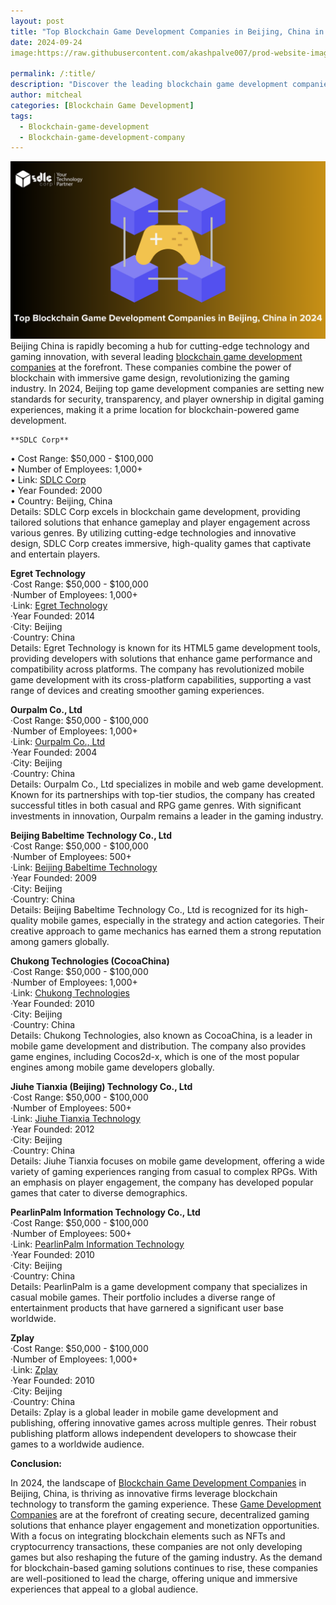 ```yaml
---
layout: post
title: "Top Blockchain Game Development Companies in Beijing, China in 2024"
date: 2024-09-24
image:https://raw.githubusercontent.com/akashpalve007/prod-website-images/a16f1a2c7017bbbeb5b1abf0e8df277f64a895ab/Top%20Blockchain%20Game%20Development%20Companies%20in%20Beijing%2C%20China%20in%202024%20(1).png?raw=true

permalink: /:title/
description: "Discover the leading blockchain game development companies in Beijing, China in 2024, pushing the boundaries of gaming innovation."
author: mitcheal
categories: [Blockchain Game Development]
tags:
  - Blockchain-game-development
  - Blockchain-game-development-company
---
```

![CBlockchain Games](https://raw.githubusercontent.com/akashpalve007/prod-website-images/a16f1a2c7017bbbeb5b1abf0e8df277f64a895ab/Top%20Blockchain%20Game%20Development%20Companies%20in%20Beijing%2C%20China%20in%202024%20(1).png?raw=true
)
Beijing China is rapidly becoming a hub for cutting-edge technology and gaming innovation, with several leading [blockchain game development companies](https://sdlccorp.com/services/games/blockchain-game-development-company/) at the forefront. These companies combine the power of blockchain with immersive game design, revolutionizing the gaming industry. In 2024, Beijing top game development companies are setting new standards for security, transparency, and player ownership in digital gaming experiences, making it a prime location for blockchain-powered game development.

    **SDLC Corp**

   • Cost Range: $50,000 \- $100,000  
   • Number of Employees: 1,000+  
   • Link: [SDLC Corp](https://sdlccorp.com/)   
   • Year Founded: 2000  
   • Country: Beijing, China  
   Details: SDLC Corp excels in blockchain  game development, providing tailored solutions      that enhance gameplay and player engagement across various genres. By utilizing cutting-edge technologies and innovative design, SDLC Corp creates immersive,    high-quality games that captivate and entertain players.

**Egret Technology**  
·Cost Range: $50,000 \- $100,000  
·Number of Employees: 1,000+  
·Link: [Egret Technology](https://www.egret.com)  
·Year Founded: 2014  
·City: Beijing  
·Country: China  
Details: Egret Technology is known for its HTML5 game development tools, providing developers with solutions that enhance game performance and compatibility across platforms. The company has revolutionized mobile game development with its cross-platform capabilities, supporting a vast range of devices and creating smoother gaming experiences.

**Ourpalm Co., Ltd**  
·Cost Range: $50,000 \- $100,000  
·Number of Employees: 1,000+  
·Link: [Ourpalm Co., Ltd](http://www.ourpalm.com)  
·Year Founded: 2004  
·City: Beijing  
·Country: China  
Details: Ourpalm Co., Ltd specializes in mobile and web game development. Known for its partnerships with top-tier studios, the company has created successful titles in both casual and RPG game genres. With significant investments in innovation, Ourpalm remains a leader in the gaming industry.

**Beijing Babeltime Technology Co., Ltd**  
·Cost Range: $50,000 \- $100,000  
·Number of Employees: 500+  
·Link: [Beijing Babeltime Technology](http://www.babeltime.com)  
·Year Founded: 2009  
·City: Beijing  
·Country: China  
Details: Beijing Babeltime Technology Co., Ltd is recognized for its high-quality mobile games, especially in the strategy and action categories. Their creative approach to game mechanics has earned them a strong reputation among gamers globally.

**Chukong Technologies (CocoaChina)**  
·Cost Range: $50,000 \- $100,000  
·Number of Employees: 1,000+  
·Link: [Chukong Technologies](http://www.chukong-inc.com)  
·Year Founded: 2010  
·City: Beijing  
·Country: China  
Details: Chukong Technologies, also known as CocoaChina, is a leader in mobile game development and distribution. The company also provides game engines, including Cocos2d-x, which is one of the most popular engines among mobile game developers globally.

**Jiuhe Tianxia (Beijing) Technology Co., Ltd**  
·Cost Range: $50,000 \- $100,000  
·Number of Employees: 500+  
·Link: [Jiuhe Tianxia Technology](http://www.jiuhe.com)  
·Year Founded: 2012  
·City: Beijing  
·Country: China  
Details: Jiuhe Tianxia focuses on mobile game development, offering a wide variety of gaming experiences ranging from casual to complex RPGs. With an emphasis on player engagement, the company has developed popular games that cater to diverse demographics.

**PearlinPalm Information Technology Co., Ltd**  
·Cost Range: $50,000 \- $100,000  
·Number of Employees: 500+  
·Link: [PearlinPalm Information Technology](http://www.pearlinpalm.com)  
·Year Founded: 2010  
·City: Beijing  
·Country: China  
Details: PearlinPalm is a game development company that specializes in casual mobile games. Their portfolio includes a diverse range of entertainment products that have garnered a significant user base worldwide.

**Zplay**  
·Cost Range: $50,000 \- $100,000  
·Number of Employees: 1,000+  
·Link: [Zplay](http://www.zplay.com)  
·Year Founded: 2010  
·City: Beijing  
·Country: China  
Details: Zplay is a global leader in mobile game development and publishing, offering innovative games across multiple genres. Their robust publishing platform allows independent developers to showcase their games to a worldwide audience.

**Conclusion:**

In 2024, the landscape of [Blockchain Game Development Companies](https://sdlccorp.com/services/games/blockchain-game-development-company/) in Beijing, China, is thriving as innovative firms leverage blockchain technology to transform the gaming experience. These [Game Development Companies](https://sdlccorp.com/services/games/game-development-company/) are at the forefront of creating secure, decentralized gaming solutions that enhance player engagement and monetization opportunities. With a focus on integrating blockchain elements such as NFTs and cryptocurrency transactions, these companies are not only developing games but also reshaping the future of the gaming industry. As the demand for blockchain-based gaming solutions continues to rise, these companies are well-positioned to lead the charge, offering unique and immersive experiences that appeal to a global audience.

